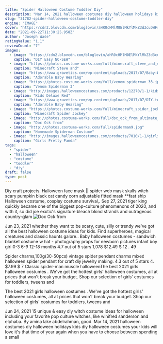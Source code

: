 ```yaml
---
title: "Spider Halloween Costume Toddler Diy"
description: "Mar 14, 2021 halloween costumes diy halloween holidays kids diy halloween costumes your kids will love it's that time of year again when you have to choose between spending a small"
slug: "31782-spider-halloween-costume-toddler-diy"
engine: "IMAGE"
cover: "https://cdn2.blovcdn.com/bloglovin/aHR0cHMlM0ElMkYlMkZ3d3cubWFrZWl0LWxvdmVpdC5jb20lMkZ3cC1jb250ZW50JTJGdXBsb2FkcyUyRjIwMTclMkYxMCUyRklNR182NTUyLmpwZw==?checksum=1b652f8916ff6de018f043a8f4639ba311399d97&format=j"
date: "2021-09-22T11:30:25.958Z"
author: "Joseph Wade"
ratingValue: "1.1"
reviewCount: "7"
images:
  - image: "https://cdn2.blovcdn.com/bloglovin/aHR0cHMlM0ElMkYlMkZ3d3cubWFrZWl0LWxvdmVpdC5jb20lMkZ3cC1jb250ZW50JTJGdXBsb2FkcyUyRjIwMTclMkYxMCUyRklNR182NTUyLmpwZw==?checksum=1b652f8916ff6de018f043a8f4639ba311399d97&format=j"
    caption: "DIY Easy NO-SEW"
  - image: "https://photos.costume-works.com/full/minecraft_steve_and_creeper2.jpg"
    caption: "Minecraft Steve and"
  - image: "https://www.gravetics.com/wp-content/uploads/2017/07/Baby-Wearing-Halloween-Costumes.jpg"
    caption: "Adorable Baby Wearing"
  - image: "https://photos.costume-works.com/full/venom_spiderman_33.jpg"
    caption: "Venom Spiderman 3"
  - image: "http://images.halloweencostumes.com/products/12270/1-1/kids-deluxe-red-werewolf-costume.jpg"
    caption: "Kids Deluxe Red"
  - image: "https://www.gravetics.com/wp-content/uploads/2017/07/DIY-toddler-Halloween-ghost-costume.jpg"
    caption: "Adorable Baby Wearing"
  - image: "https://photos.costume-works.com/full/minecraft_spider_jockey2.jpg"
    caption: "Minecraft Spider Jockey"
  - image: "http://photos.costume-works.com/full/doc_ock_from_ultimate_spider-man.jpg"
    caption: "Doc Ock from"
  - image: "http://photos.costume-works.com/full/spiderman9.jpg"
    caption: "Homemade Spiderman Costume"
  - image: "http://images.halloweencostumes.com/products/7010/1-1/girls-pretty-panda-costume.jpg"
    caption: "Girls Pretty Panda"
tags:
  - "spider"
  - "halloween"
  - "costume"
  - "toddler"
  - "diy"
draft: false
type: post
---
```


Diy craft projects.  Halloween face mask || spider web mask skulls witch scary pumpkin black cat candy corn adjustable fitted mask **fast ship Halloween costume, cosplay costume survival,. Sep 27, 2021 tiger king quickly became one of the biggest pop-culture phenomenons of 2020, and with it, so did joe exotic's signature bleach blond strands and outrageous country-glam
![Doc Ock from](http://photos.costume-works.com/full/doc_ock_from_ultimate_spider-man.jpg "Doc Ock from")

Jun 23, 2021 whether they want to be scary, cute, silly or trendy we&#39;ve got all the best halloween costume ideas for kids. Find superheroes, magical creatures and classic haunts galore.. Baby halloween costumes - sandwich blanket costume w hat - photography props for newborn pictures infant boy girl 0-3 6-9 12-18 months 4.7 out of 5 stars 1,078 $12.49 $ 12 . 49
<!--inArticleAds-->

<!--galleryOne-->

Spider charms,100g(30-50pcs) vintage spider pendant charms mixed halloween spider pendant for craft diy jewelry making. 4.3 out of 5 stars 4. $7.99 $ 7  Classic spider-man muscle halloweenThe best 2021 girls halloween costumes . We've got the hottest girls' halloween costumes, all at prices that won't break your budget. Shop our selection of girls' costumes for toddlers, tweens and
<!--inArticleAds-->

<!--galleryTwo-->

The best 2021 girls halloween costumes . We've got the hottest girls' halloween costumes, all at prices that won't break your budget. Shop our selection of girls' costumes for toddlers, tweens and
<!--galleryThree-->

Jun 24, 2021 15 unique & easy diy witch costume ideas for halloween including your favorite pop culture witches, like winifred sanderson and elphaba. By amina lake abdelrahman, good. Mar 14, 2021 halloween costumes diy halloween holidays kids diy halloween costumes your kids will love it's that time of year again when you have to choose between spending a small